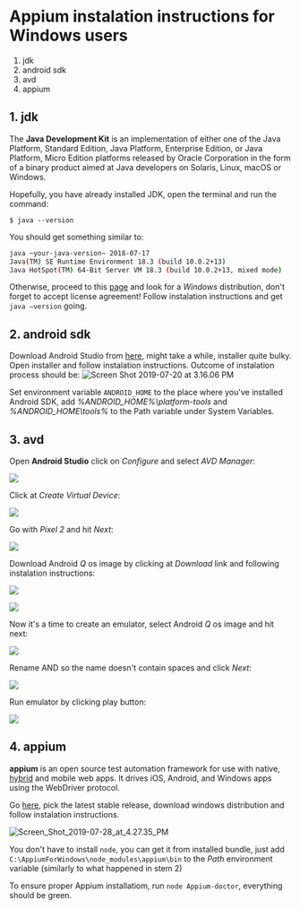 # Appium instalation instructions for Windows users

1. jdk
2. android sdk
3. avd
4. appium



## 1. jdk

The **Java Development Kit** is an implementation of either one of the Java Platform, Standard Edition, Java Platform, Enterprise Edition, or Java Platform, Micro Edition platforms released by Oracle Corporation in the form of a binary product aimed at Java developers on Solaris, Linux, macOS or Windows.

Hopefully, you have already installed JDK, open the terminal and run the command:

```shell
$ java --version
```

You should get something similar to:

```bash
java ~your-java-version~ 2018-07-17
Java(TM) SE Runtime Environment 18.3 (build 10.0.2+13)
Java HotSpot(TM) 64-Bit Server VM 18.3 (build 10.0.2+13, mixed mode)
```

Otherwise, proceed to this [page](https://www.oracle.com/technetwork/java/javase/downloads/jdk8-downloads-2133151.html) and look for a *Windows* distribution, don't forget to accept license agreement! Follow instalation instructions and get `java —version` going. 

## 2. android sdk

Download Android Studio from [here](https://developer.android.com/studio?pkg=studio), might take a while, installer quite bulky. Open installer and follow instalation instructions. Outcome of instalation process should be: ![Screen Shot 2019-07-20 at 3.16.06 PM](../appium-mac-instructions/Screen_Shot_2019-07-20_at_3.16.06PM.png)

Set environment variable `ANDROID_HOME` to the place where you've installed Android SDK, add *%ANDROID_HOME%\platform-tools* and *%ANDROID_HOME\tools%* to the Path variable under System Variables.

## 3. avd

Open **Android Studio** click on *Configure* and select *AVD Manager*:

![](../appium-mac-instructions/Screen_Shot_2019-07-20_at_5.01.02PM.png)

Click at *Create Virtual Device*:

![](../appium-mac-instructions/Screen_Shot_2019-07-20_at_5.02.30PM.png)

Go with *Pixel 2* and hit *Next*:

![](../appium-mac-instructions/Screen_Shot_2019-07-20_at_5.03.29PM.png)

Download Android *Q* os image by clicking at *Download* link and following instalation instructions:

![](../appium-mac-instructions/Screen_Shot_2019-07-20_at_5.04.29PM.png)

![](../appium-mac-instructions/Screen_Shot_2019-07-20_at_5.08.52PM.png)

Now it's a time to create an emulator, select Android *Q* os image and hit next:

![](../appium-mac-instructions/Screen_Shot_2019-07-20_at_5.14.51PM.png)

Rename AND so the name doesn't contain spaces and click *Next*:

![](../appium-mac-instructions/Screen_Shot_2019-07-20_at_5.15.16PM.png)

Run emulator by clicking play button:

![](../appium-mac-instructions/Screen_Shot_2019-07-20_at_5.16.26PM.png)

## 4. appium

**appium** is an open source test automation framework for use with native, [hybrid](http://appium.io/docs/en/writing-running-appium/web/hybrid/) and mobile web apps. It drives iOS, Android, and Windows apps using the WebDriver protocol.

Go [here](https://github.com/appium/appium-desktop/releases), pick the latest stable release, download windows distribution and follow instalation instructions.

![Screen_Shot_2019-07-28_at_4.27.35_PM](./Screen_Shot_2019-07-28_at_4.27.35_PM.png)

You don't have to install `node`, you can get it from installed bundle, just add `C:\AppiumForWindows\node_modules\appium\bin` to the *Path* environment variable (similarly to what happened in stem 2)

To ensure proper Appium installatiom, run `node Appium-doctor`, everything should be green.

